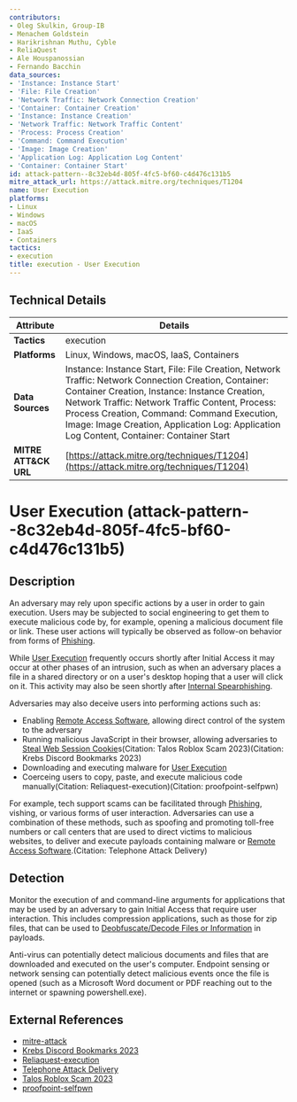 ```yaml
---
contributors:
- Oleg Skulkin, Group-IB
- Menachem Goldstein
- Harikrishnan Muthu, Cyble
- ReliaQuest
- Ale Houspanossian
- Fernando Bacchin
data_sources:
- 'Instance: Instance Start'
- 'File: File Creation'
- 'Network Traffic: Network Connection Creation'
- 'Container: Container Creation'
- 'Instance: Instance Creation'
- 'Network Traffic: Network Traffic Content'
- 'Process: Process Creation'
- 'Command: Command Execution'
- 'Image: Image Creation'
- 'Application Log: Application Log Content'
- 'Container: Container Start'
id: attack-pattern--8c32eb4d-805f-4fc5-bf60-c4d476c131b5
mitre_attack_url: https://attack.mitre.org/techniques/T1204
name: User Execution
platforms:
- Linux
- Windows
- macOS
- IaaS
- Containers
tactics:
- execution
title: execution - User Execution
---
```


## Technical Details

| Attribute | Details |
|-----------|----------|
| **Tactics** | execution |
| **Platforms** | Linux, Windows, macOS, IaaS, Containers |
| **Data Sources** | Instance: Instance Start, File: File Creation, Network Traffic: Network Connection Creation, Container: Container Creation, Instance: Instance Creation, Network Traffic: Network Traffic Content, Process: Process Creation, Command: Command Execution, Image: Image Creation, Application Log: Application Log Content, Container: Container Start |
| **MITRE ATT&CK URL** | [https://attack.mitre.org/techniques/T1204](https://attack.mitre.org/techniques/T1204) |

# User Execution (attack-pattern--8c32eb4d-805f-4fc5-bf60-c4d476c131b5)

## Description
An adversary may rely upon specific actions by a user in order to gain execution. Users may be subjected to social engineering to get them to execute malicious code by, for example, opening a malicious document file or link. These user actions will typically be observed as follow-on behavior from forms of [Phishing](https://attack.mitre.org/techniques/T1566).

While [User Execution](https://attack.mitre.org/techniques/T1204) frequently occurs shortly after Initial Access it may occur at other phases of an intrusion, such as when an adversary places a file in a shared directory or on a user's desktop hoping that a user will click on it. This activity may also be seen shortly after [Internal Spearphishing](https://attack.mitre.org/techniques/T1534).

Adversaries may also deceive users into performing actions such as:

* Enabling [Remote Access Software](https://attack.mitre.org/techniques/T1219), allowing direct control of the system to the adversary
* Running malicious JavaScript in their browser, allowing adversaries to [Steal Web Session Cookie](https://attack.mitre.org/techniques/T1539)s(Citation: Talos Roblox Scam 2023)(Citation: Krebs Discord Bookmarks 2023)
* Downloading and executing malware for [User Execution](https://attack.mitre.org/techniques/T1204)
* Coerceing users to copy, paste, and execute malicious code manually(Citation: Reliaquest-execution)(Citation: proofpoint-selfpwn)

For example, tech support scams can be facilitated through [Phishing](https://attack.mitre.org/techniques/T1566), vishing, or various forms of user interaction. Adversaries can use a combination of these methods, such as spoofing and promoting toll-free numbers or call centers that are used to direct victims to malicious websites, to deliver and execute payloads containing malware or [Remote Access Software](https://attack.mitre.org/techniques/T1219).(Citation: Telephone Attack Delivery)

## Detection
Monitor the execution of and command-line arguments for applications that may be used by an adversary to gain Initial Access that require user interaction. This includes compression applications, such as those for zip files, that can be used to [Deobfuscate/Decode Files or Information](https://attack.mitre.org/techniques/T1140) in payloads.

Anti-virus can potentially detect malicious documents and files that are downloaded and executed on the user's computer. Endpoint sensing or network sensing can potentially detect malicious events once the file is opened (such as a Microsoft Word document or PDF reaching out to the internet or spawning powershell.exe).

## External References
- [mitre-attack](https://attack.mitre.org/techniques/T1204)
- [Krebs Discord Bookmarks 2023](https://krebsonsecurity.com/2023/05/discord-admins-hacked-by-malicious-bookmarks/)
- [Reliaquest-execution](https://www.reliaquest.com/blog/new-execution-technique-in-clearfake-campaign/)
- [Telephone Attack Delivery](https://www.proofpoint.com/us/blog/threat-insight/caught-beneath-landline-411-telephone-oriented-attack-delivery)
- [Talos Roblox Scam 2023](https://blog.talosintelligence.com/roblox-scam-overview/)
- [proofpoint-selfpwn](https://www.proofpoint.com/us/blog/threat-insight/clipboard-compromise-powershell-self-pwn)
